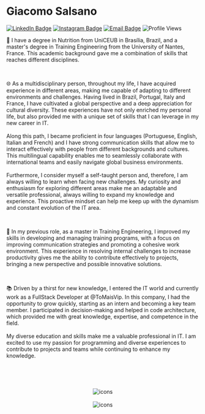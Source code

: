 # Giacomo Salsano


  <a href="https://www.linkedin.com/in/giacomo-salsano/" target="_blank">![LinkedIn Badge](https://img.shields.io/badge/Giacomo_Salsano-name?logo=linkedin&logoColor=0A66C2&labelColor=white&color=blue&link=https%3A%2F%2Fwww.linkedin.com%2Fin%2Fgiacomo-salsano%2F)</a>
  <a href="https://www.instagram.com/giacomosalsano/" target="_blank">![Instagram Badge](https://img.shields.io/badge/giacomosalsano-instagram?logo=instagram&logoColor=E4405F&labelColor=white&color=blue&link=https%3A%2F%2Fwww.instagram.com%2Fgiacomosalsano%2F)</a>
  <a href="mailto:giacomosalsano@hotmail.com" target="_blank">![Email Badge](https://img.shields.io/badge/giacomosalsano%40hotmail.com-email?logo=maildotru&logoColor=red&labelColor=white&color=blue&link=mailto%3Agiacomosalsano%40hotmail.com)</a>
  ![Profile Views](https://komarev.com/ghpvc/?username=giacomosalsano&color=blue&abbreviated=true)
  

<div id="text_presentation">
  <p>
    👤 I have a degree in Nutrition from UniCEUB in Brasília, Brazil, and a master's degree in Training Engineering from the University of Nantes, France. This academic background gave me a combination of skills that reaches different disciplines.

 
  </p>

  <br>
 
  <p>
    🌐 As a multidisciplinary person, throughout my life, I have acquired experience in different areas, making me capable of adapting to different environments and challenges. Having lived in Brazil, Portugal, Italy and France, I have cultivated a global perspective and a deep appreciation for cultural diversity. These experiences have not only enriched my personal life, but also provided me with a unique set of skills that I can leverage in my new career in IT.
    <br><br>
      Along this path, I became proficient in four languages ​​(Portuguese, English, Italian and French) and I have strong communication skills that allow me to interact effectively with people from different backgrounds and cultures. This multilingual capability enables me to seamlessly collaborate with international teams and easily navigate global business environments.
    <br><br>
      Furthermore, I consider myself a self-taught person and, therefore, I am always willing to learn when facing new challenges. My curiosity and enthusiasm for exploring different areas make me an adaptable and versatile professional, always willing to expand my knowledge and experience. This proactive mindset can help me keep up with the dynamism and constant evolution of the IT area.
  </p>

  <br>
  
  <p>
    🔧 In my previous role, as a master in Training Engineering, I improved my skills in developing and managing training programs, with a focus on improving communication strategies and promoting a cohesive work environment. This experience in resolving internal challenges to increase productivity gives me the ability to contribute effectively to projects, bringing a new perspective and possible innovative solutions.
  </p>

  <br>
  
  <p>
    📚 Driven by a thirst for new knowledge, I entered the IT world and currently work as a FullStack Developer at @ToMaisVip. In this company, I had the opportunity to grow quickly, starting as an intern and becoming a key team member. I participated in decision-making and helped in code architecture, which provided me with great knowledge, expertise, and competence in the field.
    <br><br>
        My diverse education and skills make me a valuable professional in IT. I am excited to use my passion for programming and diverse experiences to contribute to projects and teams while continuing to enhance my knowledge.
  </p>

  <br>
</div>

## 
<div id="footer" align="center" style="display: inline_block">
  
</div>
<div align="center" style="display: inline_block"><br>
  <img src="https://skillicons.dev/icons?i=ts,js,html,css,tailwind,react,nextjs,nodejs,discord,vscode,postman,notion,npm,vercel,docker,postgres,github,express,vite,prisma&perline=10" alt="icons" />
  <br><br>
  <img src="https://skillicons.dev/icons?i=ableton,figma,ai,ps" alt="icons" />
</div>
